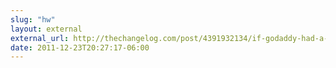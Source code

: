 ```yaml
---
slug: "hw"
layout: external
external_url: http://thechangelog.com/post/4391932134/if-godaddy-had-a-command-line-interface
date: 2011-12-23T20:27:17-06:00
---
```


